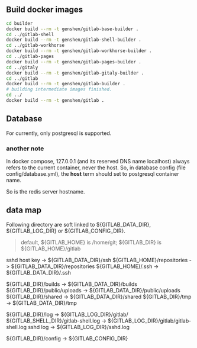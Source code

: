 ## Build docker images
<!--
            lang       statue   note     config  make
shell       ruby+go    ?                         ./bin/install; ./bin/compile;
workhorse   go         okk               redis   make install PREFIX=xxx
pages       go         okk               cmd arg make, and copy bin dir.
gitaly      go+ruby    okk      git              make install [PREFIX=xxx]; make to download and compile Ruby dependencies, and to compile the Go binary.
gitlab      ruby
-->
```bash
cd builder
docker build --rm -t genshen/gitlab-base-builder .
cd ../gitlab-shell
docker build --rm -t genshen/gitlab-shell-builder .
cd ../gitlab-workhorse
docker build --rm -t genshen/gitlab-workhorse-builder .
cd ../gitlab-pages
docker build --rm -t genshen/gitlab-pages-builder .
cd ../gitaly
docker build --rm -t genshen/gitlab-gitaly-builder .
cd ../gitlab
docker build --rm -t genshen/gitlab-builder .
# building intermediate images finished.
cd ../
docker build --rm -t genshen/gitlab .
```

## Database
For currently, only postgresql is supported.
### another note
In docker compose, 127.0.0.1 (and its reserved DNS name localhost) always refers to the current container, never the host.
So, in database config (file config/database.yml), the **host** term should set to postgresql container name.

So is the redis server hostname.

## data map
Following directory are soft linked to ${GITLAB_DATA_DIR}, ${GITLAB_LOG_DIR} or ${GITLAB_CONFIG_DIR}.

> default, ${GITLAB_HOME} is /home/git; ${GITLAB_DIR} is ${GITLAB_HOME}/gitlab

sshd host key                ->  ${GITLAB_DATA_DIR}/ssh
${GITLAB_HOME}/repositories  ->  ${GITLAB_DATA_DIR}/repositories
${GITLAB_HOME}/.ssh          ->  ${GITLAB_DATA_DIR}/.ssh

${GITLAB_DIR}/builds         ->  ${GITLAB_DATA_DIR}/builds
${GITLAB_DIR}/public/uploads ->  ${GITLAB_DATA_DIR}/public/uploads
${GITLAB_DIR}/shared         ->  ${GITLAB_DATA_DIR}/shared
${GITLAB_DIR}/tmp            ->  ${GITLAB_DATA_DIR}/tmp

${GITLAB_DIR}/log            ->  ${GITLAB_LOG_DIR}/gitlab/
${GITLAB_SHELL_DIR}/gitlab-shell.log ->  ${GITLAB_LOG_DIR}/gitlab/gitlab-shell.log
sshd log                     ->  ${GITLAB_LOG_DIR}/sshd.log

${GITLAB_DIR}/config         ->  ${GITLAB_CONFIG_DIR}

